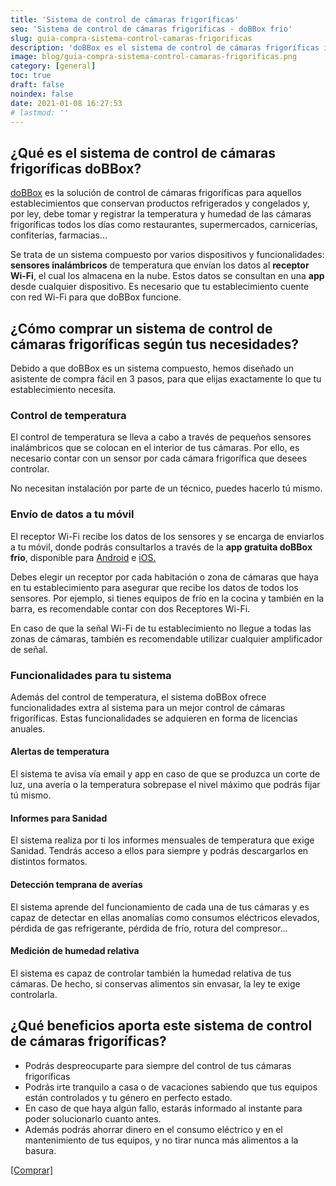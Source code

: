 ```yaml
---
title: 'Sistema de control de cámaras frigoríficas'
seo: 'Sistema de control de cámaras frigoríficas - doBBox frío'
slug: guia-compra-sistema-control-camaras-frigorificas
description: 'doBBox es el sistema de control de cámaras frigoríficas ideal para tu establecimiento. Podrás dormir tranquilo sabiendo que todo está bajo control'
image: blog/guia-compra-sistema-control-camaras-frigorificas.png
category: [general]
toc: true
draft: false
noindex: false
date: 2021-01-08 16:27:53
# lastmod: ''
---
```


## ¿Qué es el sistema de control de cámaras frigoríficas doBBox?

[doBBox](/) es la solución de control de cámaras frigoríficas para aquellos establecimientos que conservan productos refrigerados y congelados y, por ley, debe tomar y registrar la temperatura y humedad de las cámaras frigoríficas todos los días como restaurantes, supermercados, carnicerías, confiterías, farmacias…

Se trata de un sistema compuesto por varios dispositivos y funcionalidades: **sensores inalámbricos** de temperatura que envían los datos al **receptor Wi-Fi**, el cual los almacena en la nube. Estos datos se consultan en una **app** desde cualquier dispositivo. Es necesario que tu establecimiento cuente con red Wi-Fi para que doBBox funcione.

## ¿Cómo comprar un sistema de control de cámaras frigoríficas según tus necesidades?

Debido a que doBBox es un sistema compuesto, hemos diseñado un asistente de compra fácil en 3 pasos, para que elijas exactamente lo que tu establecimiento necesita.

### Control de temperatura

El control de temperatura se lleva a cabo a través de pequeños sensores inalámbricos que se colocan en el interior de tus cámaras. Por ello, es necesario contar con un sensor por cada cámara frigorífica que desees controlar.

No necesitan instalación por parte de un técnico, puedes hacerlo tú mismo.

### Envío de datos a tu móvil

El receptor Wi-Fi recibe los datos de los sensores y se encarga de enviarlos a tu móvil, donde podrás consultarlos a través de la **app gratuita doBBox frío**, disponible para [Android](https://play.google.com/store/apps/details?id=com.dobbox.bcw&gl=ES) e [iOS.](https://apps.apple.com/es/app/dobbox-frio/id1532862054#?platform=iphone)

Debes elegir un receptor por cada habitación o zona de cámaras que haya en tu establecimiento para asegurar que recibe los datos de todos los sensores. Por ejemplo, si tienes equipos de frío en la cocina y también en la barra, es recomendable contar con dos Receptores Wi-Fi.

En caso de que la señal Wi-Fi de tu establecimiento no llegue a todas las zonas de cámaras, también es recomendable utilizar cualquier amplificador de señal.

### Funcionalidades para tu sistema

Además del control de temperatura, el sistema doBBox ofrece funcionalidades extra al sistema para un mejor control de cámaras frigoríficas. Estas funcionalidades se adquieren en forma de licencias anuales.

#### Alertas de temperatura

El sistema te avisa vía email y app en caso de que se produzca un corte de luz, una avería o la temperatura sobrepase el nivel máximo que podrás fijar tú mismo.

#### Informes para Sanidad

El sistema realiza por ti los informes mensuales de temperatura que exige Sanidad. Tendrás acceso a ellos para siempre y podrás descargarlos en distintos formatos.

#### Detección temprana de averías

El sistema aprende del funcionamiento de cada una de tus cámaras y es capaz de detectar en ellas anomalías como consumos eléctricos elevados, pérdida de gas refrigerante, pérdida de frío, rotura del compresor…

#### Medición de humedad relativa

El sistema es capaz de controlar también la humedad relativa de tus cámaras. De hecho, si conservas alimentos sin envasar, la ley te exige controlarla.

## ¿Qué beneficios aporta este sistema de control de cámaras frigoríficas?

- Podrás despreocuparte para siempre del control de tus cámaras frigoríficas
- Podrás irte tranquilo a casa o de vacaciones sabiendo que tus equipos están controlados y tu género en perfecto estado.
- En caso de que haya algún fallo, estarás informado al instante para poder solucionarlo cuanto antes.
- Además podrás ahorrar dinero en el consumo eléctrico y en el mantenimiento de tus equipos, y no tirar nunca más alimentos a la basura.

[[Comprar]](/busca-tu-instalador/)